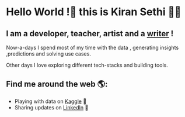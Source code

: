 
# Hello World !👋 this is Kiran Sethi :woman_technologist:	
## I am a developer, teacher, artist and a [writer](https://www.amazon.in/s?k=9789395314053&crid=7M44YCPHPE75&sprefix=9789395314046%2Caps%2C709&ref=nb_sb_noss) !
Now-a-days I spend most of my time with the data , generating insights ,predictions and solving use cases.

Other days I love exploring different tech-stacks and building tools.


 ## Find me around the web 🌎: 
- Playing with data on <a href="https://www.kaggle.com/kiransethi"> Kaggle</a> 🏓
- Sharing updates on <a href="https://www.linkedin.com/in/kiran-sethi-b590b2115/">LinkedIn</a> 💼


